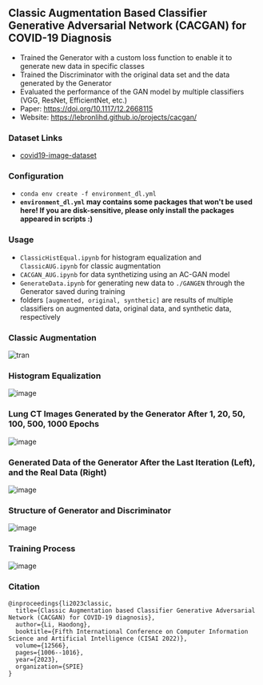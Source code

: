 ## Classic Augmentation Based Classifier Generative Adversarial Network (CACGAN) for COVID-19 Diagnosis

- Trained the Generator with a custom loss function to enable it to generate new data in specific classes
- Trained the Discriminator with the original data set and the data generated by the Generator
- Evaluated the performance of the GAN model by multiple classifiers (VGG, ResNet, EfficientNet, etc.)
- Paper: https://doi.org/10.1117/12.2668115
- Website: https://lebronlihd.github.io/projects/cacgan/

### Dataset Links

- [covid19-image-dataset](https://www.kaggle.com/datasets/pranavraikokte/covid19-image-dataset)

### Configuration

- `conda env create -f environment_dl.yml`
- **`environment_dl.yml` may contains some packages that won't be used here! If you are disk-sensitive, please only install the packages appeared in scripts :)**

### Usage

- `ClassicHistEqual.ipynb` for histogram equalization and `ClassicAUG.ipynb` for classic augmentation
- `CACGAN_AUG.ipynb` for data synthetizing using an AC-GAN model
- `GenerateData.ipynb` for generating new data to `./GANGEN` through the Generator saved during training
- folders `[augmented, original, synthetic]` are results of multiple classifiers on augmented data, original data, and synthetic data, respectively

### Classic Augmentation

![tran](https://user-images.githubusercontent.com/67775090/170679359-47b4893b-e1df-4de4-aeaa-190fed69629f.png)

### Histogram Equalization

![image](https://user-images.githubusercontent.com/67775090/187150691-c1474cf2-2617-4166-9d42-41d3fe404193.png)

### Lung CT Images Generated by the Generator After 1, 20, 50, 100, 500, 1000 Epochs

![image](https://user-images.githubusercontent.com/67775090/187150340-d5c884e5-eefb-4c65-8644-7f490b2bb949.png)

### Generated Data of the Generator After the Last Iteration (Left), and the Real Data (Right)

![image](https://user-images.githubusercontent.com/67775090/187150465-f786af59-d861-49e9-95b5-76b5fa992592.png)

### Structure of Generator and Discriminator

![image](https://user-images.githubusercontent.com/67775090/187150911-912a6284-287d-4a21-a857-4ea37dd81738.png)

### Training Process

![image](https://user-images.githubusercontent.com/67775090/187151209-8b570753-fce0-4edb-8d4c-87f3fb729561.png)

### Citation

```
@inproceedings{li2023classic,
  title={Classic Augmentation based Classifier Generative Adversarial Network (CACGAN) for COVID-19 diagnosis},
  author={Li, Haodong},
  booktitle={Fifth International Conference on Computer Information Science and Artificial Intelligence (CISAI 2022)},
  volume={12566},
  pages={1006--1016},
  year={2023},
  organization={SPIE}
}
```
